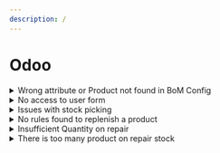 ```yaml
---
description: /
---
```


# Odoo

<details>

<summary>Wrong attribute or Product not found in BoM Config</summary>

To solve this problem, first close the message and click on "ReConfigure". In a scenario where, for instance, the Foot Sach 2.0 in "Beige" is not available

<img src="../../.gitbook/assets/image (12).png" alt="Attributes for the foot SACH 2.0" data-size="original">

You have two options: either change the BoM's color selection to an available option or update the product variant to include the "Beige" color if it's applicable.

</details>

<details>

<summary>No access to user form</summary>

When doing backup of database,  attachement is being deleted or modified.

To resolve this issue you need to go to “Config” > Attachement. Then select all and delete it.

It will solve the error, you can regenerate assets bundle if you want but it’s not necessary.

</details>

<details>

<summary>Issues with stock picking </summary>

The product are in the right stock but can’t be reserved :

A product is missing in the move

The wrong lot number as been selected :

System will prevent to have negative value.

</details>

<details>

<summary>No rules found to replenish a product</summary>

Error : ![](<../../.gitbook/assets/image (13).png>)

Check on the product if there is the “Replenish On Order(MTO)”

![](<../../.gitbook/assets/image (14).png>)

</details>

<details>

<summary>Insufficient Quantity on repair</summary>

![](<../../.gitbook/assets/image (15).png>)

Multiple reason possible :

* The product to repair was removed from the repair stock
* The product used in the repair was not send or is not in stock please check with your stockmanager



</details>

<details>

<summary>There is too many product on repair stock</summary>

If when checking the repair location you see such prothesis that means that some of the repaired prothesis was either not delivered back or not yet repaired.

</details>

